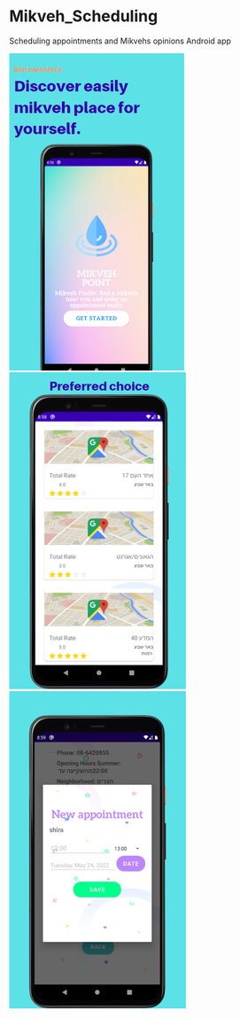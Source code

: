 # Mikveh_Scheduling
Scheduling appointments and Mikvehs opinions Android app 

![model](https://raw.githubusercontent.com/Shir-Malka/Mikveh_Scheduling/master/1.PNG)![model](https://raw.githubusercontent.com/Shir-Malka/Mikveh_Scheduling/master/2.PNG)![model](https://raw.githubusercontent.com/Shir-Malka/Mikveh_Scheduling/master/3.png) 


